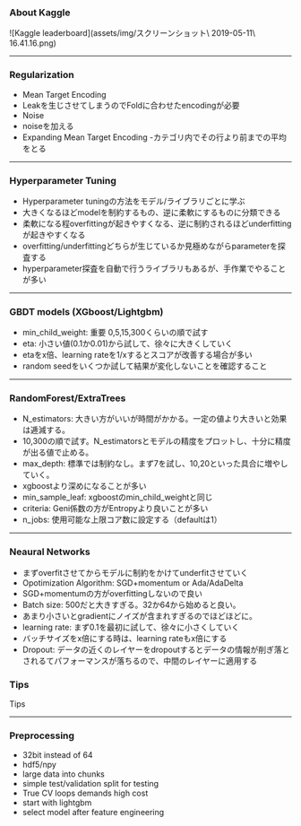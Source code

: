 ### About Kaggle
![Kaggle leaderboard](assets/img/スクリーンショット\ 2019-05-11\ 16.41.16.png)

---

### Regularization

- Mean Target Encoding
 - Leakを生じさせてしまうのでFoldに合わせたencodingが必要
- Noise
 - noiseを加える
- Expanding Mean Target Encoding
 -カテゴリ内でその行より前までの平均をとる

---

### Hyperparameter Tuning
- Hyperparameter tuningの方法をモデル/ライブラリごとに学ぶ
- 大きくなるほどmodelを制約するもの、逆に柔軟にするものに分類できる
- 柔軟になる程overfittingが起きやすくなる、逆に制約されるほどunderfittingが起きやすくなる
- overfitting/underfittingどちらが生じているか見極めながらparameterを探査する
- hyperparameter探査を自動で行うライブラリもあるが、手作業でやることが多い

---

### GBDT models (XGboost/Lightgbm)
- min_child_weight: 重要 0,5,15,300くらいの順で試す
- eta: 小さい値(0.1か0.01)から試して、徐々に大きくしていく
 - etaをx倍、learning rateを1/xするとスコアが改善する場合が多い
- random seedをいくつか試して結果が変化しないことを確認すること

---

### RandomForest/ExtraTrees
- N_estimators: 大きい方がいいが時間がかかる。一定の値より大きいと効果は逓減する。
 - 10,300の順で試す。N_estimatorsとモデルの精度をプロットし、十分に精度が出る値で止める。
- max_depth: 標準では制約なし。まず7を試し、10,20といった具合に増やしていく。
 - xgboostより深めになることが多い
- min_sample_leaf: xgboostのmin_child_weightと同じ
- criteria: Geni係数の方がEntropyより良いことが多い
- n_jobs: 使用可能な上限コア数に設定する（defaultは1）

---

### Neaural Networks
- まずoverfitさせてからモデルに制約をかけてunderfitさせていく
- Opotimization Algorithm: SGD+momentum or Ada/AdaDelta
 - SGD+momentumの方がoverfittingしないので良い
- Batch size: 500だと大きすぎる。32か64から始めると良い。
 - あまり小さいとgradientにノイズが含まれすぎるのでほどほどに。
- learning rate: まず0.1を最初に試して、徐々に小さくしていく
- バッチサイズをx倍にする時は、learning rateもx倍にする
- Dropout: データの近くのレイヤーをdropoutするとデータの情報が削ぎ落とされるてパフォーマンスが落ちるので、中間のレイヤーに適用する

### Tips
Tips

---

### Preprocessing
- 32bit instead of 64
- hdf5/npy
- large data into chunks
- simple test/validation split for testing
- True CV loops demands high cost
- start with lightgbm
- select model after feature engineering